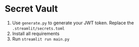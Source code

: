 # Secret Vault

1. Use `generate.py` to generate your JWT token. Replace the `.streamlit/secrets.toml`
2. Install all requirements
3. Run `streamlit run main.py`
